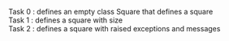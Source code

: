 Task 0 : defines an empty class Square that defines a square  
Task 1 : defines a square with size  
Task 2 : defines a square with raised exceptions and messages  
